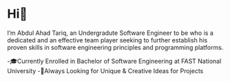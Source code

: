 # Hi👋 
I’m Abdul Ahad Tariq, an Undergradute Software Engineer to be who is a dedicated and an effective team player seeking to further establish his proven skills in software engineering principles and programming platforms.

-🎓Currently Enrolled in Bachelor of Software Engineering at FAST National University
-💬Always Looking for Unique & Creative Ideas for Projects

